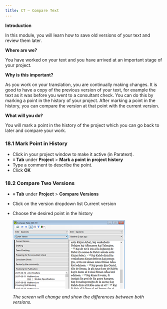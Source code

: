 ```yaml
---
title: CT – Compare Text
---
```

**Introduction**

In this module, you will learn how to save old versions of your text and review them later.

**Where are we?**

You have worked on your text and you have arrived at an important stage of your project.

**Why is this important?**

As you work on your translation, you are continually making changes. It is good to have a copy of the previous version of your text, for example the text as it was before you went to a consultant check. You can do this by marking a point in the history of your project. After marking a point in the history, you can compare the version at that point with the current version.

**What will you do?**

You will mark a point in the history of the project which you can go back to later and compare your work.

### 18.1 Mark Point in History

-   Click in your project window to make it active (in Paratext).
-   **≡ Tab** under **Project** \> **Mark a point in project history**
-   Type a comment to describe the point.
-   Click **OK**

### 18.2 Compare Two Versions

-   **≡ Tab** under **Project** \> **Compare Versions**
-   Click on the version dropdown list Current version
-   Choose the desired point in the history

    ![](media/634b5473bc9651f5af171447b58017ce.png)

    *The screen will change and show the differences between both versions.*
